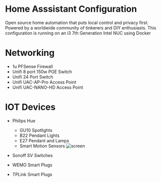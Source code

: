 # Home Asssistant Configuration

Open source home automation that puts local control and privacy first. Powered by a worldwide community of tinkerers and DIY enthusiasts. This configuration is running on an i3 7th Generation Intel NUC using Docker

# Networking
- 1u PFSense Firewall
- Unifi 8 port 150w POE Switch
- Unifi 24 Port Switch
- Unifi UAC-AP-Pro Access Point
- Unifi UAC-NANO-HD Access Point

# IOT Devices
- Philips Hue
    - GU10 Spotlights
    - B22 Pendant Lights
    - E27 Pendant and Lamps
    - Smart Motion Sensors
![screen](https://www.google.co.uk/url?sa=i&source=images&cd=&cad=rja&uact=8&ved=2ahUKEwi80uGWo_TeAhUEUBoKHadfA-wQjRx6BAgBEAU&url=https%3A%2F%2Ftwitter.com%2Ftweethue&psig=AOvVaw2VPTVQ058fsLXhqCNxsorv&ust=1543397840880621)

- Sonoff SV Switches
- WEMO Smart Plugs
- TPLink Smart Plugs 

